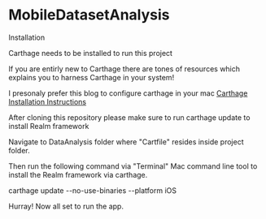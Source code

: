 # MobileDatasetAnalysis

Installation


Carthage needs to be installed to run this project

If you are entirly new to Carthage there are tones of resources which explains you to harness Carthage in your system!

I presonaly prefer this blog to configure carthage in your mac [Carthage Installation Instructions](https://www.andrewcbancroft.com/2015/07/29/setting-up-carthage-for-the-terminal-timid/)

After cloning this repository please make sure to run carthage update to install Realm framework

Navigate to DataAnalysis folder where "Cartfile" resides inside project folder.

Then run the following command via "Terminal" Mac command line tool to install the Realm framework via carthage.

carthage update --no-use-binaries --platform iOS

Hurray! Now all set to run the app.
